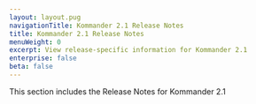 ```yaml
---
layout: layout.pug
navigationTitle: Kommander 2.1 Release Notes
title: Kommander 2.1 Release Notes
menuWeight: 0
excerpt: View release-specific information for Kommander 2.1
enterprise: false
beta: false
---
```


This section includes the Release Notes for Kommander 2.1
